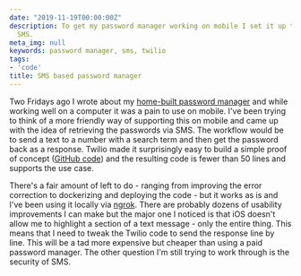```yaml
---
date: "2019-11-19T00:00:00Z"
description: To get my password manager working on mobile I set it up to work via
  SMS.
meta_img: null
keywords: password manager, sms, twilio
tags:
- 'code'
title: SMS based password manager
---
```


Two Fridays ago I wrote about my [home-built password manager](http://dangoldin.com/2019/11/08/dyi-password-manager/) and while working well on a computer it was a pain to use on mobile. I've been trying to think of a more friendly way of supporting this on mobile and came up with the idea of retrieving the passwords via SMS. The workflow would be to send a text to a number with a search term and then get the password back as a response. Twilio made it surprisingly easy to build a simple proof of concept ([GitHub code](https://github.com/dangoldin/password-manager)) and the resulting code is fewer than 50 lines and supports the use case.

There's a fair amount of left to do - ranging from improving the error correction to dockerizing and deploying the code - but it works as is and I've been using it locally via [ngrok](https://ngrok.com). There are probably dozens of usability improvements I can make but the major one I noticed is that iOS doesn't allow me to highlight a section of a text message - only the entire thing. This means that I need to tweak the Twilio code to send the response line by line. This will be a tad more expensive but cheaper than using a paid password manager. The other question I'm still trying to work through is the security of SMS.
